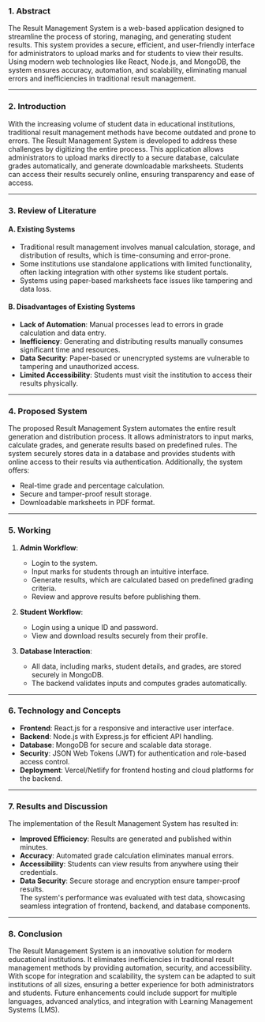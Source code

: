 ### **1. Abstract**  
The Result Management System is a web-based application designed to streamline the process of storing, managing, and generating student results. This system provides a secure, efficient, and user-friendly interface for administrators to upload marks and for students to view their results. Using modern web technologies like React, Node.js, and MongoDB, the system ensures accuracy, automation, and scalability, eliminating manual errors and inefficiencies in traditional result management.  

---

### **2. Introduction**  
With the increasing volume of student data in educational institutions, traditional result management methods have become outdated and prone to errors. The Result Management System is developed to address these challenges by digitizing the entire process. This application allows administrators to upload marks directly to a secure database, calculate grades automatically, and generate downloadable marksheets. Students can access their results securely online, ensuring transparency and ease of access.  

---

### **3. Review of Literature**  

#### **A. Existing Systems**  
- Traditional result management involves manual calculation, storage, and distribution of results, which is time-consuming and error-prone.  
- Some institutions use standalone applications with limited functionality, often lacking integration with other systems like student portals.  
- Systems using paper-based marksheets face issues like tampering and data loss.  

#### **B. Disadvantages of Existing Systems**  
- **Lack of Automation**: Manual processes lead to errors in grade calculation and data entry.  
- **Inefficiency**: Generating and distributing results manually consumes significant time and resources.  
- **Data Security**: Paper-based or unencrypted systems are vulnerable to tampering and unauthorized access.  
- **Limited Accessibility**: Students must visit the institution to access their results physically.  

---

### **4. Proposed System**  
The proposed Result Management System automates the entire result generation and distribution process. It allows administrators to input marks, calculate grades, and generate results based on predefined rules. The system securely stores data in a database and provides students with online access to their results via authentication. Additionally, the system offers:  
- Real-time grade and percentage calculation.  
- Secure and tamper-proof result storage.  
- Downloadable marksheets in PDF format.  

---

### **5. Working**  
1. **Admin Workflow**:  
   - Login to the system.  
   - Input marks for students through an intuitive interface.  
   - Generate results, which are calculated based on predefined grading criteria.  
   - Review and approve results before publishing them.  

2. **Student Workflow**:  
   - Login using a unique ID and password.  
   - View and download results securely from their profile.  

3. **Database Interaction**:  
   - All data, including marks, student details, and grades, are stored securely in MongoDB.  
   - The backend validates inputs and computes grades automatically.  

---

### **6. Technology and Concepts**  
- **Frontend**: React.js for a responsive and interactive user interface.  
- **Backend**: Node.js with Express.js for efficient API handling.  
- **Database**: MongoDB for secure and scalable data storage.  
- **Security**: JSON Web Tokens (JWT) for authentication and role-based access control.  
- **Deployment**: Vercel/Netlify for frontend hosting and cloud platforms for the backend.  

---

### **7. Results and Discussion**  
The implementation of the Result Management System has resulted in:  
- **Improved Efficiency**: Results are generated and published within minutes.  
- **Accuracy**: Automated grade calculation eliminates manual errors.  
- **Accessibility**: Students can view results from anywhere using their credentials.  
- **Data Security**: Secure storage and encryption ensure tamper-proof results.  
The system's performance was evaluated with test data, showcasing seamless integration of frontend, backend, and database components.  

---

### **8. Conclusion**  
The Result Management System is an innovative solution for modern educational institutions. It eliminates inefficiencies in traditional result management methods by providing automation, security, and accessibility. With scope for integration and scalability, the system can be adapted to suit institutions of all sizes, ensuring a better experience for both administrators and students. Future enhancements could include support for multiple languages, advanced analytics, and integration with Learning Management Systems (LMS). 
